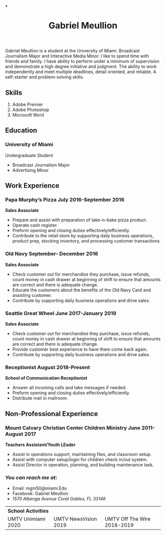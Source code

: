 •	
<!DOCTYPE HTML>

<head>
  <title> Resume </title>
  <meta charset= "utf-8">
</head>

<body>
    <header>
<h1> Gabriel Meullion </h1>

</header>

<main>

  <p> Gabriel Meullion is a student at the University of Miami.
  Broadcast Journalism Major and Interactive Media Minor. I like to spend time with friends and family. I have ability to perform under a minimum of supervision and demonstrate a high degree initiative and judgment. The ability to work independently and meet multiple deadlines, detail oriented, and reliable.  A self-starter and problem-solving skills.</p>
<section>


  <h2> Skills </h2>

<ol>
  <li> Adobe Premier </li>
  <li> Adobe Photoshop </li>
  <li> Microsoft Word </li> 
</ol>

<h2> Education </h2>

<h3> University of Miami </h3>
   Undergraduate Student
  <ul>
  <li> Broadcast Journalism Major</li>
  <li> Advertising Minor </li>
  </ul>
</section>


  <h2>Work Experience</h2>
<h3> Papa Murphy’s Pizza July 2016-September 2016</h3>

<p><strong>Sales Associate</strong></p>
  <ul>
    <li> Prepare and assist with preparation of take-n-bake pizza product.</li>
    <li> Operate cash register.</li>
    <li> Preform opening and closing duties effectively/efficiently.</li>
   <li> Contribute to the retail store by supporting daily business operations, product prep, stocking inventory, and processing customer transactions.</li>
  </ul>

  <h3>Old Navy September- December 2016</h3>

<p><strong> Sales Associate</strong></p>
<ul>
  <li>Check customer out for merchandise they purchase, issue refunds, count money in cash drawer at beginning of shift to ensure that amounts are correct and there is adequate change.</li>
  <li> Educate the customers about the benefits of the Old Navy Card and assisting customer.</li>
  <li> Contribute by supporting daily business operations and drive sales.</li>
</ul>

<h3> Seattle Great Wheel June 2017-January 2019</h3>

<p><strong>Sales Associate</strong></p>
  <ul>
    <li> Check customer out for merchandise they purchase, issue refunds, count money in cash drawer at beginning of shift to ensure that amounts are correct and there is adequate change.</li>
    <li> Provide customer best experience to have them come back again.</li>
    <li> Contribute by supporting daily business operations and drive sales.</li>
  </ul>

<h3> Receptionist August 2018-Present</h3>

<p><strong> School of Communication Receptionist</strong></p>
  <ul>
    <li> Answer all incoming calls and take messages if needed.</li>
    <li> Preform opening and closing duties effectively/efficiently.</li>
   <li> Distribute mail in mailroom.</li>
  </ul>


  <h2>Non-Professional Experience</h2>
  <h3> Mount Calvary Christian Center Children Ministry June 2011-August 2017</h3>

<p><strong>Teachers Assistant/Youth LEader</strong></p>
<ul>
  <li> Assist in operations support, maintaining files, and classroom setup.</li>
  <li> Assist with computer setup/login for children check in/out system.</li>
  <li> Assist Director in operation, planning, and building maintenance task.</li>
</ul>

<table>
<tr>
  <th>School Activities </th>
 </tr>
<tr>
  <td>UMTV Unimiami 2020</td>
  <td>UMTV NewsVision 2019</td>
  <td>UMTV Off The Wire 2018-2019</td>

</main>

<footer>
  <h3> <i>You can reach me at:</i> </h3>
    <ul>
      <li> Email: mgm50@miami.Edu </li>
      <li> Facebook: Gabriel Meullion</li>
<li> <address>
  1570 Albenga Avenue
  Coral Gables, FL 33146
</address>
</li>
</ul>
  </footer>

</body>

</html>
